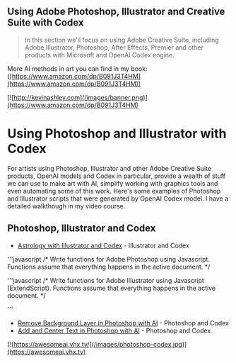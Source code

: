 ## Using Adobe Photoshop, Illustrator and Creative Suite with Codex
>In this section we'll focus on using Adobe Creative Suite, including  Adobe Illustrator, Photoshop, After Effects, Premier and other products with Microsoft and OpenAI Codex engine.

More AI methods in art you can find in my book: ([https://www.amazon.com/dp/B091J3T4HM](https://www.amazon.com/dp/B091J3T4HM))

[![http://kevinashley.com](/images/banner.png)](https://www.amazon.com/dp/B091J3T4HM)

# Using Photoshop and Illustrator with Codex

For artists using Photoshop, Illustrator and other Adobe Creative Suite products, OpenAI models and Codex in particular, provide a wealth of stuff we can use to make art with AI, simplify working with graphics tools and even automating some of this work. Here's some examples of Photoshop and Illustrator scripts that were generated by OpenAI Codex model. I have a detailed walkthough in my video course.

## Photoshop, Illustrator and Codex

- [Astrology with Illustrator and Codex](zodiac.jsx) - Illustrator and Codex

'''javascript
/*
Write functions for Adobe Photoshop using Javascript. Functions assume that everything happens in the active document.
*/

'''javascript 
/*
Write functions for Adobe Illustrator 
using Javascript (ExtendScript). 
Functions assume that everything 
happens in the active document.
*/

'''

- [Remove Background Layer in Photoshop with AI](remove-background.jsx) - Photoshop and Codex
- [Add and Center Text in Photoshop with AI](add-text.jsx) - Photoshop and Codex

[![https://awesomeai.vhx.tv/](/images/photoshop-codex.jpg)](https://awesomeai.vhx.tv)
